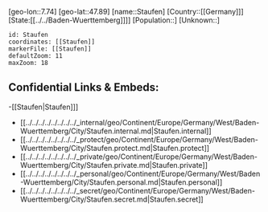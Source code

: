 ﻿---
location: [47.89,7.74]
mapzoom: [7,12] 
mapmarker: city 
type: City
tags:
- geo/City


SpocWebEntityId: 34532
isDeleted: false
confidential: public

---
[geo-lon::7.74]
[geo-lat::47.89]
[name::Staufen]
[Country::[[Germany]]]
[State:[[../../Baden-Wuerttemberg]]]]
[Population::]
[Unknown::]


```leaflet
id: Staufen
coordinates: [[Staufen]]
markerFile: [[Staufen]]
defaultZoom: 11 
maxZoom: 18
```


## Confidential Links & Embeds: 
-[[Staufen|Staufen]]] 
- [[../../../../../../../../_internal/geo/Continent/Europe/Germany/West/Baden-Wuerttemberg/City/Staufen.internal.md|Staufen.internal]] 
- [[../../../../../../../../_protect/geo/Continent/Europe/Germany/West/Baden-Wuerttemberg/City/Staufen.protect.md|Staufen.protect]] 
- [[../../../../../../../../_private/geo/Continent/Europe/Germany/West/Baden-Wuerttemberg/City/Staufen.private.md|Staufen.private]] 
- [[../../../../../../../../_personal/geo/Continent/Europe/Germany/West/Baden-Wuerttemberg/City/Staufen.personal.md|Staufen.personal]] 
- [[../../../../../../../../_secret/geo/Continent/Europe/Germany/West/Baden-Wuerttemberg/City/Staufen.secret.md|Staufen.secret]] 
